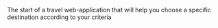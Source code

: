The start of a travel web-application that will help you choose a specific destination according to your criteria
